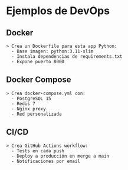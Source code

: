 # Ejemplos de DevOps

## Docker

```
> Crea un Dockerfile para esta app Python:
  - Base imagen: python:3.11-slim
  - Instala dependencias de requirements.txt
  - Expone puerto 8000
```

## Docker Compose

```
> Crea docker-compose.yml con:
  - PostgreSQL 15
  - Redis 7
  - Nginx proxy
  - Red personalizada
```

## CI/CD

```
> Crea GitHub Actions workflow:
  - Tests en cada push
  - Deploy a producción en merge a main
  - Notificaciones por email
```
